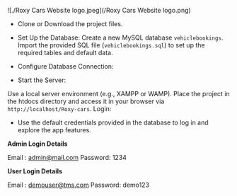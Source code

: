 <!-- Readme background image -->
![./Roxy Cars Website logo.jpeg](/Roxy Cars Website logo.png)

- Clone or Download the project files.

- Set Up the Database:
 Create a new MySQL database `vehiclebookings`.
 Import the provided SQL file (`vehiclebookings.sql`) to set up the required tables and default data.
- Configure Database Connection:

<!-- Edit the config.php file to match your local database credentials (host, username, password, database name). -->
- Start the Server:

Use a local server environment (e.g., XAMPP or WAMP). Place the project in the htdocs directory and access it in your browser via `http://localhost/Roxy-cars`.
Login:

- Use the default credentials provided in the database to log in and explore the app features.

**Admin Login Details**

Email	: admin@mail.com
Password: 1234

**User Login Details**

Email : demouser@tms.com
Password: demo123
